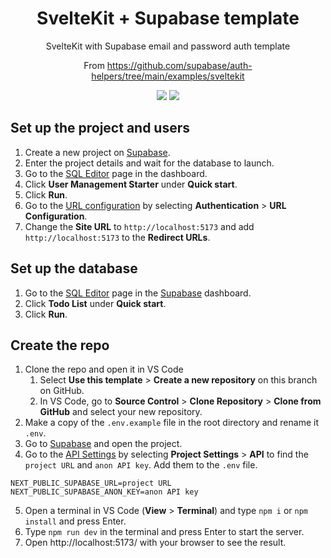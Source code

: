 <div align="center">
  <h1>SvelteKit + Supabase template</h1>
  <p>SvelteKit with Supabase email and password auth template<p>
  <p>From <a href="https://github.com/supabase/auth-helpers/tree/main/examples/sveltekit">https://github.com/supabase/auth-helpers/tree/main/examples/sveltekit</a></p>
  <a href="https://kit.svelte.dev/"><img src="https://img.shields.io/badge/SvelteKit-FF3E00?style=for-the-badge&logo=Svelte&logoColor=white"></a>
  <a href="https://supabase.com/"><img src="https://img.shields.io/badge/Supabase-181818?style=for-the-badge&logo=supabase&logoColor=white"></a>
</div>

## Set up the project and users
1. Create a new project on [Supabase](https://app.supabase.com/).
2. Enter the project details and wait for the database to launch.
3. Go to the [SQL Editor](https://app.supabase.com/project/_/sql) page in the dashboard.
4. Click **User Management Starter** under **Quick start**.
5. Click **Run**.
6. Go to the [URL configuration](https://app.supabase.com/project/_/auth/url-configuration) by selecting **Authentication** > **URL Configuration**.
7. Change the **Site URL** to `http://localhost:5173` and add `http://localhost:5173` to the **Redirect URLs**.

## Set up the database
1. Go to the [SQL Editor](https://app.supabase.com/project/_/sql) page in the [Supabase](https://app.supabase.com/) dashboard.
2. Click **Todo List** under **Quick start**.
3. Click **Run**.

## Create the repo
1. Clone the repo and open it in VS Code
    1. Select **Use this template** > **Create a new repository** on this branch on GitHub.
    2. In VS Code, go to **Source Control** > **Clone Repository** > **Clone from GitHub** and select your new repository.
2. Make a copy of the `.env.example` file in the root directory and rename it `.env`.
3. Go to [Supabase](https://supabase.com/) and open the project.
4. Go to the [API Settings](https://app.supabase.com/project/_/settings/api) by selecting **Project Settings** > **API** to find the `project URL` and `anon API key`. Add them to the `.env` file.
```
NEXT_PUBLIC_SUPABASE_URL=project URL
NEXT_PUBLIC_SUPABASE_ANON_KEY=anon API key
```
5. Open a terminal in VS Code (**View** > **Terminal**) and type `npm i` or `npm install` and press Enter.
6. Type `npm run dev` in the terminal and press Enter to start the server.
7. Open http://localhost:5173/ with your browser to see the result.
